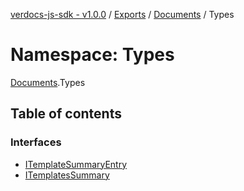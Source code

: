 [verdocs-js-sdk - v1.0.0](../README.md) / [Exports](../modules.md) / [Documents](Documents.md) / Types

# Namespace: Types

[Documents](Documents.md).Types

## Table of contents

### Interfaces

- [ITemplateSummaryEntry](../interfaces/Documents.Types.ITemplateSummaryEntry.md)
- [ITemplatesSummary](../interfaces/Documents.Types.ITemplatesSummary.md)
